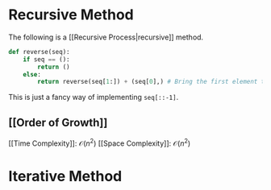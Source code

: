 # Recursive Method
The following is a [[Recursive Process|recursive]] method.
```python
def reverse(seq):
	if seq == ():
		return ()
	else:
		return reverse(seq[1:]) + (seq[0],) # Bring the first element to the back. It needs to be a tuple for concatenation.
```
This is just a fancy way of implementing `seq[::-1]`.
## [[Order of Growth]]
[[Time Complexity]]: $\mathcal O(n^2)$
[[Space Complexity]]: $\mathcal O(n^2)$
# Iterative Method
